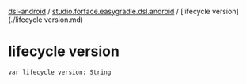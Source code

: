 [dsl-android](../index.md) / [studio.forface.easygradle.dsl.android](index.md) / [lifecycle version](./lifecycle version.md)

# lifecycle version

`var lifecycle version: `[`String`](https://kotlinlang.org/api/latest/jvm/stdlib/kotlin/-string/index.html)
